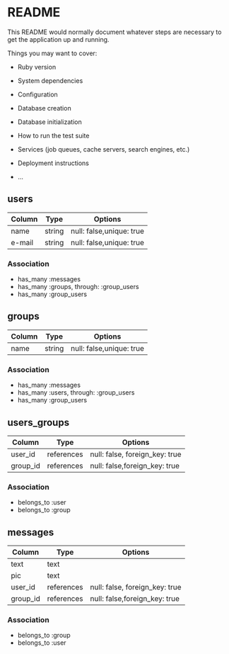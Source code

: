 # README

This README would normally document whatever steps are necessary to get the
application up and running.

Things you may want to cover:

* Ruby version

* System dependencies

* Configuration

* Database creation

* Database initialization

* How to run the test suite

* Services (job queues, cache servers, search engines, etc.)

* Deployment instructions

* ...
## users
|Column|Type|Options|
|------|----|-------|
|name|string|null: false,unique: true|
|e-mail|string|null: false,unique: true|

### Association
- has_many :messages
- has_many :groups, through: :group_users
- has_many :group_users



## groups
|Column|Type|Options|
|------|----|-------|
|name|string|null: false,unique: true|

### Association
- has_many :messages
- has_many :users, through: :group_users
- has_many :group_users



## users_groups
|Column|Type|Options|
|------|----|-------|
|user_id|references|null: false, foreign_key: true|
|group_id|references|null: false,foreign_key: true|

### Association
- belongs_to :user
- belongs_to :group



## messages
|Column|Type|Options|
|------|----|-------|
|text|text||
|pic|text||
|user_id|references|null: false, foreign_key: true|
|group_id|references|null: false,foreign_key: true|

### Association
- belongs_to :group
- belongs_to :user





